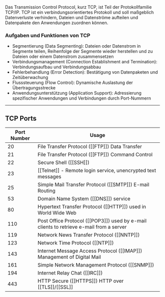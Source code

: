 Das Transmission Control Protocol, kurz TCP, ist Teil der Protokollfamilie TCP/IP. TCP ist ein verbindungsorientiertes Protokoll und soll maßgeblich Datenverluste verhindern, Dateien und Datenströme aufteilen und Datenpakete den Anwendungen zuordnen können.

### Aufgaben und Funktionen von TCP

-   Segmentierung (Data Segmenting): Dateien oder Datenstrom in Segmente teilen, Reihenfolge der Segmente wieder herstellen und zu Dateien oder einem Datenstrom zusammensetzen
-   Verbindungsmanagement (Connection Establishment and Termination): Verbindungsaufbau und Verbindungsabbau
-   Fehlerbehandlung (Error Detection): Bestätigung von Datenpaketen und Zeitüberwachung
-   Flusssteuerung (Flow Control): Dynamische Auslastung der Übertragungsstrecke
-   Anwendungsunterstützung (Application Support): Adressierung spezifischer Anwendungen und Verbindungen durch Port-Nummern
---
## TCP Ports

| Port Number | Usage |
|---|---|
| 20 | File Transfer Protocol ([[FTP]]) Data Transfer|
| 21|File Transfer Protocol ([[FTP]]) Command Control
|22|Secure Shell ([[SSH]])
|23|[[Telnet]] - Remote login service, unencrypted text messages
|25|Simple Mail Transfer Protocol ([[SMTP]]) E-mail Routing
|53|Domain Name System ([[DNS]]) service
|80|Hypertext Transfer Protocol ([[HTTP]]) used in World Wide Web
|110|Post Office Protocol ([[POP3]]) used by e-mail clients to retrieve e-mail from a server
|119|Network News Transfer Protocol ([[NNTP]])
|123|Network Time Protocol ([[NTP]])
|143|Internet Message Access Protocol ([[IMAP]]) Management of Digital Mail
|161|Simple Network Management Protocol ([[SNMP]])
|194|Internet Relay Chat ([[IRC]])
|443|HTTP Secure ([[HTTPS]]) HTTP over [[TLS]]/[[SSL]]